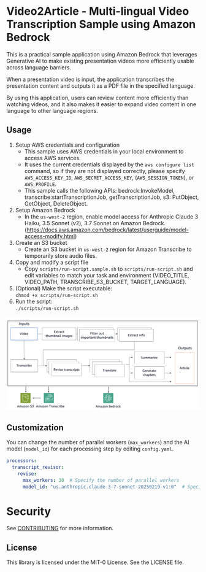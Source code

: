# Video2Article - Multi-lingual Video Transcription Sample using Amazon Bedrock

This is a practical sample application using Amazon Bedrock that leverages Generative AI to make existing presentation videos more efficiently usable across language barriers. 

When a presentation video is input, the application transcribes the presentation content and outputs it as a PDF file in the specified language. 

By using this application, users can review content more efficiently than watching videos, and it also makes it easier to expand video content in one language to other language regions.

## Usage

1. Setup AWS credentials and configuration
    * This sample uses AWS credentials in your local environment to access AWS services. 
    * It uses the current credentials displayed by the `aws configure list` command, so if they are not displayed correctly, please specify `AWS_ACCESS_KEY_ID`, `AWS_SECRET_ACCESS_KEY`, (`AWS_SESSION_TOKEN`), or `AWS_PROFILE`.
    * This sample calls the following APIs: bedrock:InvokeModel, transcribe:startTranscriptionJob, getTranscriptionJob, s3: PutObject, GetObject, DeleteObject.
2. Setup Amazon Bedrock
    * In the `us-west-2` region, enable model access for Anthropic Claude 3 Haiku, 3.5 Sonnet (v2), 3.7 Sonnet on Amazon Bedrock. (https://docs.aws.amazon.com/bedrock/latest/userguide/model-access-modify.html)
3. Create an S3 bucket
    * Create an S3 bucket in `us-west-2` region for Amazon Transcribe to temporarily store audio files.
4. Copy and modify a script file
    * Copy `scripts/run-script.sample.sh` to `scripts/run-script.sh` and edit variables to match your task and environment (VIDEO_TITLE, VIDEO_PATH, TRANSCRIBE_S3_BUCKET, TARGET_LANGUAGE).
5. (Optional) Make the script executable:  
   `chmod +x scripts/run-script.sh`
6. Run the script:  
   `./scripts/run-script.sh`

![Architecture](./images/architecture.png)

## Customization

You can change the number of parallel workers (`max_workers`) and the AI model (`model_id`) for each processing step by editing `config.yaml`.

```yaml
processors:
  transcript_revisor:
    revise:
      max_workers: 30  # Specify the number of parallel workers
      model_id: "us.anthropic.claude-3-7-sonnet-20250219-v1:0"  # Specify the model ID to use
```

# Security

See [CONTRIBUTING](CONTRIBUTING.md#security-issue-notifications) for more information.

## License

This library is licensed under the MIT-0 License. See the LICENSE file.

